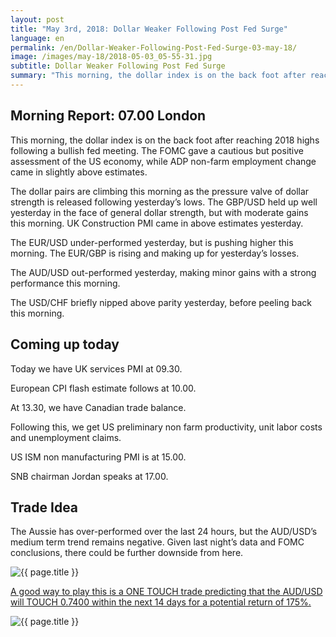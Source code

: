 ```yaml
---
layout: post
title: "May 3rd, 2018: Dollar Weaker Following Post Fed Surge"
language: en
permalink: /en/Dollar-Weaker-Following-Post-Fed-Surge-03-may-18/
image: /images/may-18/2018-05-03_05-55-31.jpg
subtitle: Dollar Weaker Following Post Fed Surge
summary: "This morning, the dollar index is on the back foot after reaching 2018 highs following a bullish fed meeting. The FOMC gave a cautious but positive assessment of the US economy, while ADP non-farm employment change came in slightly above estimates"
---
```

## Morning Report: 07.00 London

This morning, the dollar index is on the back foot after reaching 2018 highs following a bullish fed meeting. The FOMC gave a cautious but positive assessment of the US economy, while ADP non-farm employment change came in slightly above estimates. 

The dollar pairs are climbing this morning as the pressure valve of dollar strength is released following yesterday’s lows. The GBP/USD held up well yesterday in the face of general dollar strength, but with moderate gains this morning. UK Construction PMI came in above estimates yesterday. 

The EUR/USD under-performed yesterday, but is pushing higher this morning. The EUR/GBP is rising and making up for yesterday’s losses. 

The AUD/USD out-performed yesterday, making minor gains with a strong performance this morning.

The USD/CHF briefly nipped above parity yesterday, before peeling back this morning. 

## Coming up today

Today we have UK services PMI at 09.30. 

European CPI flash estimate follows at 10.00. 

At 13.30, we have Canadian trade balance. 

Following this, we get US preliminary non farm productivity, unit labor costs and unemployment claims. 

US ISM non manufacturing PMI is at 15.00. 

SNB chairman Jordan speaks at 17.00.

## Trade Idea

The Aussie has over-performed over the last 24 hours, but the AUD/USD’s medium term trend remains negative. Given last night’s data and FOMC conclusions, there could be further downside from here.

<img class="post-image" src="{{ site.url }}/images/may-18/2018-05-03_05-55-31.jpg" alt="{{ page.title }}" title="{{ page.title }}">

<a href="%LINK%%?currency=GBP&market=forex&underlying=frxAUDUSD&formname=touchnotouch&duration_amount=14&duration_units=d&amount=10&amount_type=payout&expiry_type=duration&barrier=0.7400" target="_blank" rel="noopener noreferrer nofollow">A good way to play this is a ONE TOUCH trade predicting that the AUD/USD will TOUCH 0.7400 within the next 14 days for a potential return of 175%.</a>

<img class="post-image" src="{{ site.url }}/images/may-18/2018-05-03_05-59-08.jpg" alt="{{ page.title }}" title="{{ page.title }}">
